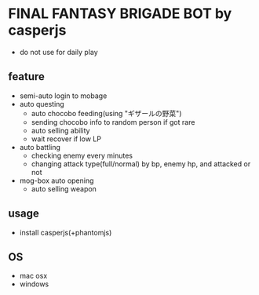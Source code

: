 # FINAL FANTASY BRIGADE BOT by casperjs
* do not use for daily play

## feature

* semi-auto login to mobage
* auto questing
   * auto chocobo feeding(using "ギザールの野菜")
   * sending chocobo info to random person if got rare
   * auto selling ability
   * wait recover if low LP
* auto battling
   * checking enemy every minutes
   * changing attack type(full/normal) by bp, enemy hp, and attacked or not
* mog-box auto opening
   * auto selling weapon

## usage

* install casperjs(+phantomjs)

## OS

* mac osx
* windows
